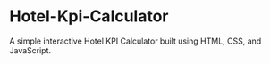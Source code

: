 # Hotel-Kpi-Calculator
A simple interactive Hotel KPI Calculator built using HTML, CSS, and JavaScript.
